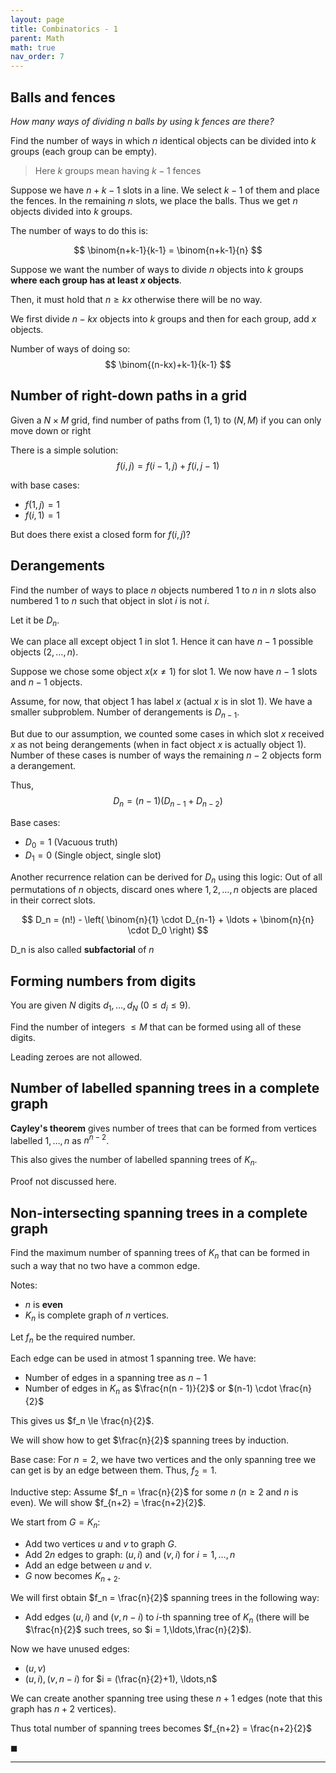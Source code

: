 ```yaml
---
layout: page
title: Combinatorics - 1
parent: Math
math: true
nav_order: 7
---
```


## Balls and fences

*How many ways of dividing $n$ balls by using $k$ fences are there?*

Find the number of ways in which $n$ identical objects can be
divided into $k$ groups (each group can be empty).

> Here $k$ groups mean having $k-1$ fences

Suppose we have $n+k-1$ slots in a line. We select $k-1$ of them and
place the fences. In the remaining $n$ slots, we place the balls.
Thus we get $n$ objects divided into $k$ groups.

The number of ways to do this is:

$$
\binom{n+k-1}{k-1} = \binom{n+k-1}{n}
$$

Suppose we want the number of ways to divide $n$ objects into $k$ groups
**where each group has at least $x$ objects**.

Then, it must hold that $n \ge kx$ otherwise there will be no way.

We first divide $n - kx$ objects into $k$ groups and then for each group,
add $x$ objects.

Number of ways of doing so:
$$
\binom{(n-kx)+k-1}{k-1}
$$

## Number of right-down paths in a grid

Given a $N \times M$ grid, find number of paths from
$(1,1)$ to $(N,M)$ if you can only move down or right

There is a simple solution:
$$
f(i, j) = f(i - 1, j) + f(i, j - 1)
$$

with base cases:
- $f(1, j) = 1$
- $f(i, 1) = 1$

But does there exist a closed form for $f(i,j)$?

## Derangements

Find the number of ways to place $n$ objects numbered $1$ to $n$
in $n$ slots also numbered $1$ to $n$ such that object in slot $i$
is not $i$.

Let it be $D_n$.

We can place all except object $1$ in slot $1$. Hence
it can have $n-1$ possible objects ($2,\ldots,n$).

Suppose we chose some object $x (x \neq 1)$ for slot $1$.
We now have $n-1$ slots and $n-1$ objects.

Assume, for now,
that object $1$ has label $x$ (actual $x$ is in slot $1$).
We have a smaller subproblem.
Number of derangements is $D_{n-1}$.

But due to our assumption, we counted some cases in which slot $x$
received $x$ as not being derangements (when in fact object $x$
is actually object $1$). Number of these cases is number
of ways the remaining $n-2$ objects form a derangement.

Thus,
$$
D_n = (n-1)(D_{n-1} + D_{n-2})
$$

Base cases:
- $D_0 = 1$ (Vacuous truth)
- $D_1 = 0$ (Single object, single slot)

Another recurrence relation can be derived for $D_n$ using
this logic: Out of all permutations of $n$ objects,
discard ones where $1, 2, \ldots, n$ objects are placed
in their correct slots.

$$
D_n = (n!) - \left( \binom{n}{1} \cdot D_{n-1} + \ldots + \binom{n}{n} \cdot D_0 \right)
$$

D_n is also called **subfactorial** of $n$


## Forming numbers from digits

You are given $N$ digits $d_1,\ldots,d_N$ ($0 \le d_i \le 9$).


Find the number of integers $\le M$ that can be formed using all of these
digits.

Leading zeroes are not allowed.

## Number of labelled spanning trees in a complete graph

**Cayley's theorem** gives number of trees that
can be formed from vertices labelled $1,\ldots,n$
as $n^{n-2}$.

This also gives the number of labelled spanning trees of $K_n$.

Proof not discussed here.

## Non-intersecting spanning trees in a complete graph

Find the maximum number of spanning trees of $K_n$
that can be formed in such a way that no two have a common edge.

Notes:
- $n$ is **even**
- $K_n$ is complete graph of $n$ vertices.

Let $f_n$ be the required number.

Each edge can be used in atmost 1 spanning tree. We have:
- Number of edges in a spanning tree as $n - 1$
- Number of edges in $K_n$ as $\frac{n(n - 1)}{2}$ or $(n-1) \cdot \frac{n}{2}$

This gives us $f_n \le \frac{n}{2}$.

We will show how to get $\frac{n}{2}$ spanning trees by induction.

Base case: For $n = 2$, we have two vertices and the only
spanning tree we can get is by an edge between them.
Thus, $f_2 = 1$.

Inductive step: Assume $f_n = \frac{n}{2}$ for some $n$ ($n \ge 2$ and $n$ is even).
We will show $f_{n+2} = \frac{n+2}{2}$.

We start from $G = K_n$:
- Add two vertices $u$ and $v$ to graph $G$.
- Add $2n$ edges to graph: $(u, i)$ and $(v, i)$ for $i = 1,\ldots,n$
- Add an edge between $u$ and $v$.
- $G$ now becomes $K_{n+2}$.

We will first obtain $f_n = \frac{n}{2}$ spanning trees in the following way:
- Add edges $(u, i)$ and $(v, n - i)$ to $i$-th spanning tree of $K_n$
  (there will be $\frac{n}{2}$ such trees, so $i = 1,\ldots,\frac{n}{2}$).

Now we have unused edges:
- $(u, v)$
- $(u, i), (v, n - i)$ for $i = (\frac{n}{2}+1), \ldots,n$

We can create another spanning tree using these $n+1$ edges (note that
this graph has $n+2$ vertices).

Thus total number of spanning trees becomes $f_{n+2} = \frac{n+2}{2}$

$\blacksquare$

***